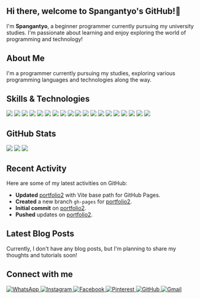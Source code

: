 ## Hi there, welcome to Spangantyo's GitHub!👋

I'm **Spangantyo**, a beginner programmer currently pursuing my university studies. I'm passionate about learning and enjoy exploring the world of programming and technology!

## About Me

I'm a programmer currently pursuing my studies, exploring various programming languages and technologies along the way.

## Skills & Technologies

<p align="left">
  <img src="https://img.shields.io/badge/HTML5-E34F26?style=for-the-badge&logo=html5&logoColor=white" />
  <img src="https://img.shields.io/badge/CSS3-1572B6?style=for-the-badge&logo=css3&logoColor=white" />
  <img src="https://img.shields.io/badge/JavaScript-F7DF1E?style=for-the-badge&logo=javascript&logoColor=black" />
  <img src="https://img.shields.io/badge/PHP-777BB4?style=for-the-badge&logo=php&logoColor=white" />
  <img src="https://img.shields.io/badge/Laravel-FF2D20?style=for-the-badge&logo=laravel&logoColor=white" />
  <img src="https://img.shields.io/badge/CodeIgniter-EF4223?style=for-the-badge&logo=codeigniter&logoColor=white" />
  <img src="https://img.shields.io/badge/React-20232A?style=for-the-badge&logo=react&logoColor=61DAFB" />
  <img src="https://img.shields.io/badge/Next.js-000000?style=for-the-badge&logo=next.js&logoColor=white" />
  <img src="https://img.shields.io/badge/Bootstrap-7952B3?style=for-the-badge&logo=bootstrap&logoColor=white" />
  <img src="https://img.shields.io/badge/Tailwind_CSS-38B2AC?style=for-the-badge&logo=tailwind-css&logoColor=white" />
  <img src="https://img.shields.io/badge/Git-F05032?style=for-the-badge&logo=git&logoColor=white" />
  <img src="https://img.shields.io/badge/GitHub-181717?style=for-the-badge&logo=github&logoColor=white" />
  <img src="https://img.shields.io/badge/Node.js-339933?style=for-the-badge&logo=node.js&logoColor=white" />
  <img src="https://img.shields.io/badge/MySQL-4479A1?style=for-the-badge&logo=mysql&logoColor=white" />
  <img src="https://img.shields.io/badge/SQLite-003B57?style=for-the-badge&logo=sqlite&logoColor=white" />
  <img src="https://img.shields.io/badge/Postman-FF6C37?style=for-the-badge&logo=postman&logoColor=white" />
  <img src="https://img.shields.io/badge/Filament-475569?style=for-the-badge&logo=laravel&logoColor=white" />
  <img src="https://img.shields.io/badge/Figma-F24E1E?style=for-the-badge&logo=figma&logoColor=white" />
  <img src="https://img.shields.io/badge/VSCode-007ACC?style=for-the-badge&logo=visual-studio-code&logoColor=white" />
</p>

## GitHub Stats

<p align="left">
  <img src="https://img.shields.io/badge/Repositor%20-6-blue?style=for-the-badge" /> 
  <img src="https://img.shields.io/badge/Followers-0-lightgrey?style=for-the-badge" />
  <img src="https://img.shields.io/badge/Following-0-lightgrey?style=for-the-badge"/>
</p>

## Recent Activity

Here are some of my latest activities on GitHub:

- **Updated** [portfolio2](https://github.com/Spangantyo/portfolio2) with Vite base path for GitHub Pages.
- **Created** a new branch `gh-pages` for [portfolio2](https://github.com/Spangantyo/portfolio2).
- **Initial commit** on [portfolio2](https://github.com/Spangantyo/portfolio2).
- **Pushed** updates on [portfolio2](https://github.com/Spangantyo/portfolio2).

## Latest Blog Posts

Currently, I don't have any blog posts, but I'm planning to share my thoughts and tutorials soon!

## Connect with me

<p align="left">
  <a href="https://wa.me/087797929789" target="_blank">
    <img src="https://img.shields.io/badge/WhatsApp-25D366?style=for-the-badge&logo=whatsapp&logoColor=white" alt="WhatsApp" />
  </a>
  <a href="https://instagram.com/pngtyo_" target="_blank">
    <img src="https://img.shields.io/badge/Instagram-E4405F?style=for-the-badge&logo=instagram&logoColor=white" alt="Instagram" />
  </a>
  <a href="https://facebook.com/Sih Rahmat" target="_blank">
    <img src="https://img.shields.io/badge/Facebook-1877F2?style=for-the-badge&logo=facebook&logoColor=white" alt="Facebook" />
  </a>
  <a href="https://pinterest.com/Spangantyo" target="_blank">
    <img src="https://img.shields.io/badge/Pinterest-BD081C?style=for-the-badge&logo=pinterest&logoColor=white" alt="Pinterest" />
  </a>
  <a href="https://github.com/Spangantyo" target="_blank">
    <img src="https://img.shields.io/badge/GitHub-100000?style=for-the-badge&logo=github&logoColor=white" alt="GitHub" />
  </a>
  <a href="mailto:spangantyo@gmail.com" target="_blank">
    <img src="https://img.shields.io/badge/Gmail-D14836?style=for-the-badge&logo=gmail&logoColor=white" alt="Gmail" />
  </a>
</p>
